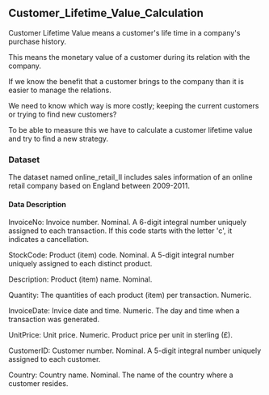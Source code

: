 ## Customer_Lifetime_Value_Calculation

Customer Lifetime Value means a customer's life time in a company's purchase history.

This means the monetary value of a customer during its relation with the company.

If we know the benefit that a customer brings to the company than it is easier to manage the relations.

We need to know which way is more costly; keeping the current customers or trying to find new customers?

To be able to measure this we have to calculate a customer lifetime value and try to find a new strategy.

### Dataset

The dataset named online_retail_II includes sales information of an online retail company based on England between 2009-2011.

#### Data Description
InvoiceNo: Invoice number. Nominal. A 6-digit integral number uniquely assigned to each transaction. If this code starts with the letter 'c', it indicates a cancellation.

StockCode: Product (item) code. Nominal. A 5-digit integral number uniquely assigned to each distinct product.

Description: Product (item) name. Nominal.

Quantity: The quantities of each product (item) per transaction. Numeric.

InvoiceDate: Invice date and time. Numeric. The day and time when a transaction was generated.

UnitPrice: Unit price. Numeric. Product price per unit in sterling (£).

CustomerID: Customer number. Nominal. A 5-digit integral number uniquely assigned to each customer.

Country: Country name. Nominal. The name of the country where a customer resides.



